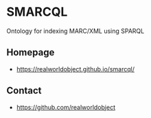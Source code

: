 # SMARCQL

Ontology for indexing MARC/XML using SPARQL

## Homepage

* https://realworldobject.github.io/smarcql/

## Contact

* https://github.com/realworldobject
